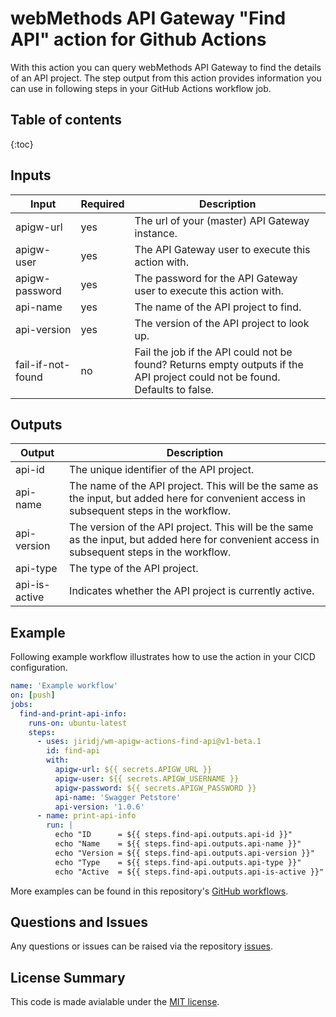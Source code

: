 # webMethods API Gateway "Find API" action for Github Actions

With this action you can query webMethods API Gateway to find the details of an API project. The step output from this action provides information you can use in following steps in your GitHub Actions workflow job.

## Table of contents
{:toc}

## Inputs

|Input|Required|Description|
|-|-|-|
|apigw-url|yes|The url of your (master) API Gateway instance.|
|apigw-user|yes|The API Gateway user to execute this action with.|
|apigw-password|yes|The password for the API Gateway user to execute this action with.|
|api-name|yes|The name of the API project to find.|
|api-version|yes|The version of the API project to look up.| 
|fail-if-not-found|no|Fail the job if the API could not be found? Returns empty outputs if the API project could not be found. Defaults to false.|

## Outputs

|Output|Description|
|-|-|
|api-id|The unique identifier of the API project.|
|api-name|The name of the API project. This will be the same as the input, but added here for convenient access in subsequent steps in the workflow.|
|api-version|The version of the API project. This will be the same as the input, but added here for convenient access in subsequent steps in the workflow.|
|api-type|The type of the API project.|
|api-is-active|Indicates whether the API project is currently active.|

## Example

Following example workflow illustrates how to use the action in your CICD configuration.

``` yaml
name: 'Example workflow'
on: [push]
jobs:
  find-and-print-api-info:
    runs-on: ubuntu-latest
    steps: 
      - uses: jiridj/wm-apigw-actions-find-api@v1-beta.1
        id: find-api
        with: 
          apigw-url: ${{ secrets.APIGW_URL }}
          apigw-user: ${{ secrets.APIGW_USERNAME }}
          apigw-password: ${{ secrets.APIGW_PASSWORD }}
          api-name: 'Swagger Petstore'
          api-version: '1.0.6'
      - name: print-api-info
        run: |
          echo "ID      = ${{ steps.find-api.outputs.api-id }}"
          echo "Name    = ${{ steps.find-api.outputs.api-name }}"
          echo "Version = ${{ steps.find-api.outputs.api-version }}"
          echo "Type    = ${{ steps.find-api.outputs.api-type }}"
          echo "Active  = ${{ steps.find-api.outputs.api-is-active }}"
```

More examples can be found in this repository's [GitHub workflows](https://github.com/jiridj/wm-apigw-actions-find-api/tree/main/.github/workflows).

## Questions and Issues

Any questions or issues can be raised via the repository [issues](https://github.com/jiridj/wm-apigw-actions-find-api/issues).

## License Summary

This code is made avialable under the [MIT license](./LICENSE).